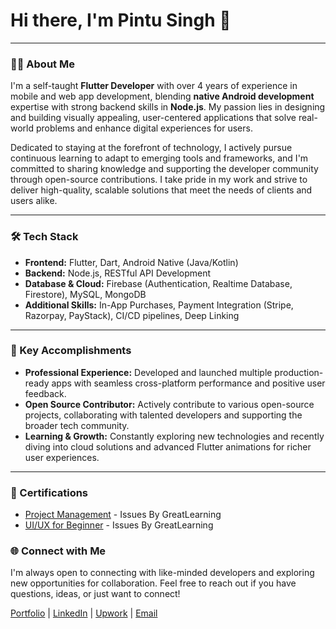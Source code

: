 # Hi there, I'm Pintu Singh 👋

---

### 👨‍💻 About Me

I'm a self-taught **Flutter Developer** with over 4 years of experience in mobile and web app development, blending **native Android development** expertise with strong backend skills in **Node.js**. My passion lies in designing and building visually appealing, user-centered applications that solve real-world problems and enhance digital experiences for users.

Dedicated to staying at the forefront of technology, I actively pursue continuous learning to adapt to emerging tools and frameworks, and I'm committed to sharing knowledge and supporting the developer community through open-source contributions. I take pride in my work and strive to deliver high-quality, scalable solutions that meet the needs of clients and users alike.

---

### 🛠️ Tech Stack

- **Frontend:** Flutter, Dart, Android Native (Java/Kotlin)
- **Backend:** Node.js, RESTful API Development
- **Database & Cloud:** Firebase (Authentication, Realtime Database, Firestore), MySQL, MongoDB
- **Additional Skills:** In-App Purchases, Payment Integration (Stripe, Razorpay, PayStack), CI/CD pipelines, Deep Linking

---

### 🌟 Key Accomplishments

- **Professional Experience:** Developed and launched multiple production-ready apps with seamless cross-platform performance and positive user feedback.
- **Open Source Contributor:** Actively contribute to various open-source projects, collaborating with talented developers and supporting the broader tech community.
- **Learning & Growth:** Constantly exploring new technologies and recently diving into cloud solutions and advanced Flutter animations for richer user experiences.

---

### 🚀 Certifications

- [Project Management](https://www.mygreatlearning.com/certificate/JMOFIMUR) - Issues By GreatLearning
- [UI/UX for Beginner](https://www.mygreatlearning.com/certificate/LTLHYOXD) - Issues By GreatLearning

### 🌐 Connect with Me

I'm always open to connecting with like-minded developers and exploring new opportunities for collaboration. Feel free to reach out if you have questions, ideas, or just want to connect!

[Portfolio](https://pintusingh28.dev) | [LinkedIn](https://linkedin.com/in/pintusingh28) | [Upwork](https://upwork.com/freelancers/pintusingh28) | [Email](mailto:work@pintusingh28.dev)
